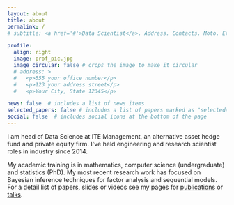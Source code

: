 ```yaml
---
layout: about
title: about
permalink: /
# subtitle: <a href='#'>Data Scientist</a>. Address. Contacts. Moto. Etc.

profile:
  align: right
  image: prof_pic.jpg
  image_circular: false # crops the image to make it circular
  # address: >
  #   <p>555 your office number</p>
  #   <p>123 your address street</p>
  #   <p>Your City, State 12345</p>

news: false  # includes a list of news items
selected_papers: false # includes a list of papers marked as "selected={true}"
social: false  # includes social icons at the bottom of the page
---
```



I am head of Data Science at ITE Management, an alternative asset hedge fund and private equity firm. 
I've held engineering and research scientist roles in industry since 2014.


My academic training is in mathematics, computer science (undergraduate) and statistics (PhD).
My most recent research work has focused on Bayesian inference techniques for factor analysis and sequential models.
For a detail list of papers, slides or videos see my pages for [publications](https://bayesways.github.io/publications/) or [talks](https://bayesways.github.io/talks/). 



